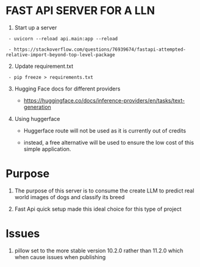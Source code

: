 # FAST API SERVER FOR A LLN

   1. Start up a server 

     - uvicorn --reload api.main:app --reload

     - https://stackoverflow.com/questions/76939674/fastapi-attempted-relative-import-beyond-top-level-package

   2. Update requirement.txt

     - pip freeze > requirements.txt

   3. Hugging Face docs for different providers

      - https://huggingface.co/docs/inference-providers/en/tasks/text-generation

   4. Using huggerface 

      - Huggerface route will not be used as it is currently out of credits

      - instead, a free alternative will be used to ensure the low cost of this simple application. 
      
# Purpose

  1. The purpose of this server is to consume the create LLM to predict real world images of dogs and classify its breed

  2. Fast Api quick setup made this ideal choice for this type of project


# Issues

  1. pillow set to the more stable version 10.2.0 rather than 11.2.0 which when cause issues when publishing 
